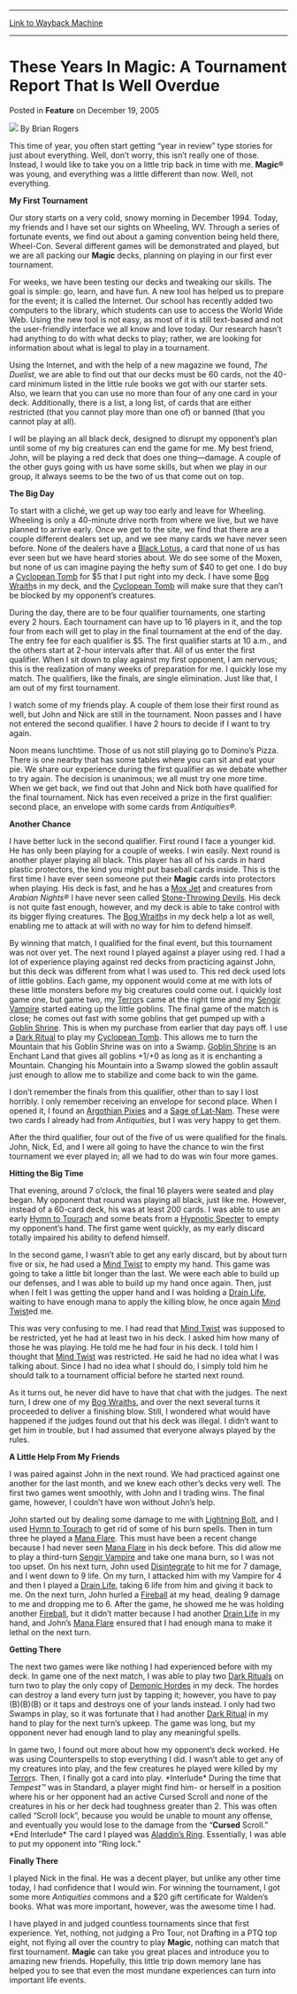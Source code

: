 
---
[Link to Wayback Machine](https://web.archive.org/web/20211020210004/https://magic.wizards.com/en/articles/archive/feature/these-years-magic-tournament-report-well-overdue-2005-12-19)

[_metadata_:wayback_url]:- "https://magic.wizards.com/en/articles/archive/feature/these-years-magic-tournament-report-well-overdue-2005-12-19"
[_metadata_:wayback_raw_url]:- "https://web.archive.org/web/20211020210004id_/https://magic.wizards.com/en/articles/archive/feature/these-years-magic-tournament-report-well-overdue-2005-12-19"
[_metadata_:wayback_capture_timestamp]:- "2021-10-20 21:00:04+00:00"
[_metadata_:description]:- "This time of year, you often start getting “year in review” type stories for just about everything. Well, don’t worry, this isn’t really one of those. Instead, I would like to take you on a little trip back in time with me. Magic® was young, and everything was a little different than now. Well, not everything.My First TournamentOur story starts on a very cold, snowy morning in"
[_metadata_:generator]:- "Drupal 7 (http://drupal.org)"
[_metadata_:publish_date]:- "2005-12-19"
---


These Years In Magic: A Tournament Report That Is Well Overdue
==============================================================



 Posted in **Feature**
 on December 19, 2005 






![](https://media.magic.wizards.com/styles/auth_small/public/generic-avatar-150_333.png)
By Brian Rogers











This time of year, you often start getting “year in review” type stories for just about everything. Well, don’t worry, this isn’t really one of those. Instead, I would like to take you on a little trip back in time with me. **Magic®** was young, and everything was a little different than now. Well, not everything.

**My First Tournament**

Our story starts on a very cold, snowy morning in December 1994. Today, my friends and I have set our sights on Wheeling, WV. Through a series of fortunate events, we find out about a gaming convention being held there, Wheel-Con. Several different games will be demonstrated and played, but we are all packing our **Magic** decks, planning on playing in our first ever tournament.

For weeks, we have been testing our decks and tweaking our skills. The goal is simple: go, learn, and have fun. A new tool has helped us to prepare for the event; it is called the Internet. Our school has recently added two computers to the library, which students can use to access the World Wide Web. Using the new tool is not easy, as most of it is still text-based and not the user-friendly interface we all know and love today. Our research hasn’t had anything to do with what decks to play; rather, we are looking for information about what is legal to play in a tournament.

Using the Internet, and with the help of a new magazine we found, *The Duelist*, we are able to find out that our decks must be 60 cards, not the 40-card minimum listed in the little rule books we got with our starter sets. Also, we learn that you can use no more than four of any one card in your deck. Additionally, there is a list, a long list, of cards that are either restricted (that you cannot play more than one of) or banned (that you cannot play at all).

I will be playing an all black deck, designed to disrupt my opponent’s plan until some of my big creatures can end the game for me. My best friend, John, will be playing a red deck that does one thing—damage. A couple of the other guys going with us have some skills, but when we play in our group, it always seems to be the two of us that come out on top.

**The Big Day**

To start with a cliché, we get up way too early and leave for Wheeling. Wheeling is only a 40-minute drive north from where we live, but we have planned to arrive early. Once we get to the site, we find that there are a couple different dealers set up, and we see many cards we have never seen before. None of the dealers have a [Black Lotus](https://gatherer.wizards.com/Pages/Card/Details.aspx?name=Black+Lotus), a card that none of us has ever seen but we have heard stories about. We do see some of the Moxen, but none of us can imagine paying the hefty sum of $40 to get one. I do buy a [Cyclopean Tomb](https://gatherer.wizards.com/Pages/Card/Details.aspx?name=Cyclopean+Tomb) for $5 that I put right into my deck. I have some [Bog Wraith](https://gatherer.wizards.com/Pages/Card/Details.aspx?name=Bog+Wraith)s in my deck, and the [Cyclopean Tomb](https://gatherer.wizards.com/Pages/Card/Details.aspx?name=Cyclopean+Tomb) will make sure that they can’t be blocked by my opponent’s creatures. 

During the day, there are to be four qualifier tournaments, one starting every 2 hours. Each tournament can have up to 16 players in it, and the top four from each will get to play in the final tournament at the end of the day. The entry fee for each qualifier is $5. The first qualifier starts at 10 a.m., and the others start at 2-hour intervals after that. All of us enter the first qualifier. When I sit down to play against my first opponent, I am nervous; this is the realization of many weeks of preparation for me. I quickly lose my match. The qualifiers, like the finals, are single elimination. Just like that, I am out of my first tournament.

I watch some of my friends play. A couple of them lose their first round as well, but John and Nick are still in the tournament. Noon passes and I have not entered the second qualifier. I have 2 hours to decide if I want to try again.

Noon means lunchtime. Those of us not still playing go to Domino’s Pizza. There is one nearby that has some tables where you can sit and eat your pie. We share our experience during the first qualifier as we debate whether to try again. The decision is unanimous; we all must try one more time. When we get back, we find out that John and Nick both have qualified for the final tournament. Nick has even received a prize in the first qualifier: second place, an envelope with some cards from *Antiquities®*.

**Another Chance**

I have better luck in the second qualifier. First round I face a younger kid. He has only been playing for a couple of weeks. I win easily. Next round is another player playing all black. This player has all of his cards in hard plastic protectors, the kind you might put baseball cards inside. This is the first time I have ever seen someone put their **Magic** cards into protectors when playing. His deck is fast, and he has a [Mox Jet](https://gatherer.wizards.com/Pages/Card/Details.aspx?name=Mox+Jet) and creatures from *Arabian Nights®* I have never seen called [Stone-Throwing Devils](https://gatherer.wizards.com/Pages/Card/Details.aspx?name=Stone-Throwing+Devils). His deck is not quite fast enough, however, and my deck is able to take control with its bigger flying creatures. The [Bog Wraith](https://gatherer.wizards.com/Pages/Card/Details.aspx?name=Bog+Wraith)s in my deck help a lot as well, enabling me to attack at will with no way for him to defend himself.

By winning that match, I qualified for the final event, but this tournament was not over yet. The next round I played against a player using red. I had a lot of experience playing against red decks from practicing against John, but this deck was different from what I was used to. This red deck used lots of little goblins. Each game, my opponent would come at me with lots of these little monsters before my big creatures could come out. I quickly lost game one, but game two, my [Terror](https://gatherer.wizards.com/Pages/Card/Details.aspx?name=Terror)s came at the right time and my [Sengir Vampire](https://gatherer.wizards.com/Pages/Card/Details.aspx?name=Sengir+Vampire) started eating up the little goblins. The final game of the match is close; he comes out fast with some goblins that get pumped up with a [Goblin Shrine](https://gatherer.wizards.com/Pages/Card/Details.aspx?name=Goblin+Shrine). This is when my purchase from earlier that day pays off. I use a [Dark Ritual](https://gatherer.wizards.com/Pages/Card/Details.aspx?name=Dark+Ritual) to play my [Cyclopean Tomb](https://gatherer.wizards.com/Pages/Card/Details.aspx?name=Cyclopean+Tomb). This allows me to turn the Mountain that his Goblin Shrine was on into a Swamp. [Goblin Shrine](https://gatherer.wizards.com/Pages/Card/Details.aspx?name=Goblin+Shrine) is an Enchant Land that gives all goblins +1/+0 as long as it is enchanting a Mountain. Changing his Mountain into a Swamp slowed the goblin assault just enough to allow me to stabilize and come back to win the game.

I don’t remember the finals from this qualifier, other than to say I lost horribly. I only remember receiving an envelope for second place. When I opened it, I found an [Argothian Pixies](https://gatherer.wizards.com/Pages/Card/Details.aspx?name=Argothian+Pixies) and a [Sage of Lat-Nam](https://gatherer.wizards.com/Pages/Card/Details.aspx?name=Sage+of+Lat-Nam). These were two cards I already had from *Antiquities*, but I was very happy to get them. 

After the third qualifier, four out of the five of us were qualified for the finals. John, Nick, Ed, and I were all going to have the chance to win the first tournament we ever played in; all we had to do was win four more games.

**Hitting the Big Time**

That evening, around 7 o’clock, the final 16 players were seated and play began. My opponent that round was playing all black, just like me. However, instead of a 60-card deck, his was at least 200 cards. I was able to use an early [Hymn to Tourach](https://gatherer.wizards.com/Pages/Card/Details.aspx?name=Hymn+to+Tourach) and some beats from a [Hypnotic Specter](https://gatherer.wizards.com/Pages/Card/Details.aspx?name=Hypnotic+Specter) to empty my opponent’s hand. The first game went quickly, as my early discard totally impaired his ability to defend himself.

In the second game, I wasn’t able to get any early discard, but by about turn five or six, he had used a [Mind Twist](https://gatherer.wizards.com/Pages/Card/Details.aspx?name=Mind+Twist) to empty my hand. This game was going to take a little bit longer than the last. We were each able to build up our defenses, and I was able to build up my hand once again. Then, just when I felt I was getting the upper hand and I was holding a [Drain Life](https://gatherer.wizards.com/Pages/Card/Details.aspx?name=Drain+Life), waiting to have enough mana to apply the killing blow, he once again [Mind Twist](https://gatherer.wizards.com/Pages/Card/Details.aspx?name=Mind+Twist)ed me. 

This was very confusing to me. I had read that [Mind Twist](https://gatherer.wizards.com/Pages/Card/Details.aspx?name=Mind+Twist) was supposed to be restricted, yet he had at least two in his deck. I asked him how many of those he was playing. He told me he had four in his deck. I told him I thought that [Mind Twist](https://gatherer.wizards.com/Pages/Card/Details.aspx?name=Mind+Twist) was restricted. He said he had no idea what I was talking about. Since I had no idea what I should do, I simply told him he should talk to a tournament official before he started next round.

As it turns out, he never did have to have that chat with the judges. The next turn, I drew one of my [Bog Wraiths](https://gatherer.wizards.com/Pages/Card/Details.aspx?name=Bog+Wraiths), and over the next several turns it proceeded to deliver a finishing blow. Still, I wondered what would have happened if the judges found out that his deck was illegal. I didn’t want to get him in trouble, but I had assumed that everyone always played by the rules.

**A Little Help From My Friends**

I was paired against John in the next round. We had practiced against one another for the last month, and we knew each other’s decks very well. The first two games went smoothly, with John and I trading wins. The final game, however, I couldn’t have won without John’s help.

John started out by dealing some damage to me with [Lightning Bolt](https://gatherer.wizards.com/Pages/Card/Details.aspx?name=Lightning+Bolt), and I used [Hymn to Tourach](https://gatherer.wizards.com/Pages/Card/Details.aspx?name=Hymn+to+Tourach) to get rid of some of his burn spells. Then in turn three he played a [Mana Flare](https://gatherer.wizards.com/Pages/Card/Details.aspx?name=Mana+Flare). This must have been a recent change because I had never seen [Mana Flare](https://gatherer.wizards.com/Pages/Card/Details.aspx?name=Mana+Flare) in his deck before. This did allow me to play a third-turn [Sengir Vampire](https://gatherer.wizards.com/Pages/Card/Details.aspx?name=Sengir+Vampire) and take one mana burn, so I was not too upset. On his next turn, John used [Disintegrate](https://gatherer.wizards.com/Pages/Card/Details.aspx?name=Disintegrate) to hit me for 7 damage, and I went down to 9 life. On my turn, I attacked him with my Vampire for 4 and then I played a [Drain Life](https://gatherer.wizards.com/Pages/Card/Details.aspx?name=Drain+Life), taking 6 life from him and giving it back to me. On the next turn, John hurled a [Fireball](https://gatherer.wizards.com/Pages/Card/Details.aspx?name=Fireball) at my head, dealing 9 damage to me and dropping me to 6. After the game, he showed me he was holding another [Fireball](https://gatherer.wizards.com/Pages/Card/Details.aspx?name=Fireball), but it didn’t matter because I had another [Drain Life](https://gatherer.wizards.com/Pages/Card/Details.aspx?name=Drain+Life) in my hand, and John’s [Mana Flare](https://gatherer.wizards.com/Pages/Card/Details.aspx?name=Mana+Flare) ensured that I had enough mana to make it lethal on the next turn.

**Getting There**

The next two games were like nothing I had experienced before with my deck. In game one of the next match, I was able to play two [Dark Rituals](https://gatherer.wizards.com/Pages/Card/Details.aspx?name=Dark+Rituals) on turn two to play the only copy of [Demonic Hordes](https://gatherer.wizards.com/Pages/Card/Details.aspx?name=Demonic+Hordes) in my deck. The hordes can destroy a land every turn just by tapping it; however, you have to pay (B)(B)(B) or it taps and destroys one of your lands instead. I only had two Swamps in play, so it was fortunate that I had another [Dark Ritual](https://gatherer.wizards.com/Pages/Card/Details.aspx?name=Dark+Ritual) in my hand to play for the next turn’s upkeep. The game was long, but my opponent never had enough land to play any meaningful spells.

In game two, I found out more about how my opponent’s deck worked. He was using Counterspells to stop everything I did. I wasn’t able to get any of my creatures into play, and the few creatures he played were killed by my [Terror](https://gatherer.wizards.com/Pages/Card/Details.aspx?name=Terror)s. Then, I finally got a card into play. \*Interlude\* During the time that *Tempest™* was in Standard, a player might find him- or herself in a position where his or her opponent had an active Cursed Scroll and none of the creatures in his or her deck had toughness greater than 2. This was often called “Scroll lock”, because you would be unable to mount any offense, and eventually you would lose to the damage from the “**Cursed** Scroll.” \*End Interlude\* The card I played was [Aladdin’s Ring](https://gatherer.wizards.com/Pages/Card/Details.aspx?name=Aladdin%E2%80%99s+Ring). Essentially, I was able to put my opponent into “Ring lock.”

**Finally There**

I played Nick in the final. He was a decent player, but unlike any other time today, I had confidence that I would win. For winning the tournament, I got some more *Antiquities* commons and a $20 gift certificate for Walden’s books. What was more important, however, was the awesome time I had.

I have played in and judged countless tournaments since that first experience. Yet, nothing, not judging a Pro Tour, not Drafting in a PTQ top eight, not flying all over the country to play **Magic**, nothing can match that first tournament. **Magic** can take you great places and introduce you to amazing new friends. Hopefully, this little trip down memory lane has helped you to see that even the most mundane experiences can turn into important life events.








